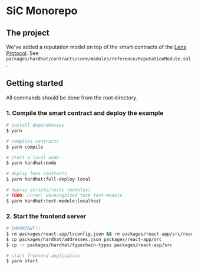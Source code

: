 # SiC Monorepo

## The project

We've added a reputation model on top of the smart contracts 
of the [Lens Protocol](https://lens.xyz/).
See `packages/hardhat/contracts/core/modules/reference/ReputationModule.sol`.

## Getting started

All commands should be done from the root directory.

### 1. Compile the smart contract and deploy the example

```bash
# install dependencies
$ yarn

# compiles contracts
$ yarn compile

# start a local node
$ yarn hardhat:node

# deploy lens contracts
$ yarn hardhat:full-deploy-local

# deploy scripts/tests (modules)
# TODO: Error: Unrecognized task test-module
$ yarn hardhat:test-module:localhost
```

### 2. Start the frontend server

```bash
# IMPORTANT!!
$ rm packages/react-app/tsconfig.json && rm packages/react-app/src/react-app-env.d.ts
$ cp packages/hardhat/addresses.json packages/react-app/src
$ cp -r packages/hardhat/typechain-types packages/react-app/src

# start frontend application
$ yarn start
```
